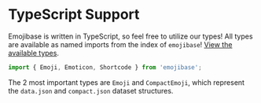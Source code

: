 # TypeScript Support

Emojibase is written in TypeScript, so feel free to utilize our types! All types are available as
named imports from the index of `emojibase`!
[View the available types](https://github.com/milesj/emojibase/blob/master/packages/core/src/types.ts).

```js
import { Emoji, Emoticon, Shortcode } from 'emojibase';
```

The 2 most important types are `Emoji` and `CompactEmoji`, which represent the `data.json` and
`compact.json` dataset structures.
